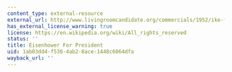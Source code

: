 ```yaml
---
content_type: external-resource
external_url: http://www.livingroomcandidate.org/commercials/1952/ike-for-president
has_external_license_warning: true
license: https://en.wikipedia.org/wiki/All_rights_reserved
status: ''
title: Eisenhower For President
uid: 1ab03dd4-f536-4ab2-8ace-1448c6064dfa
wayback_url: ''
---
```

